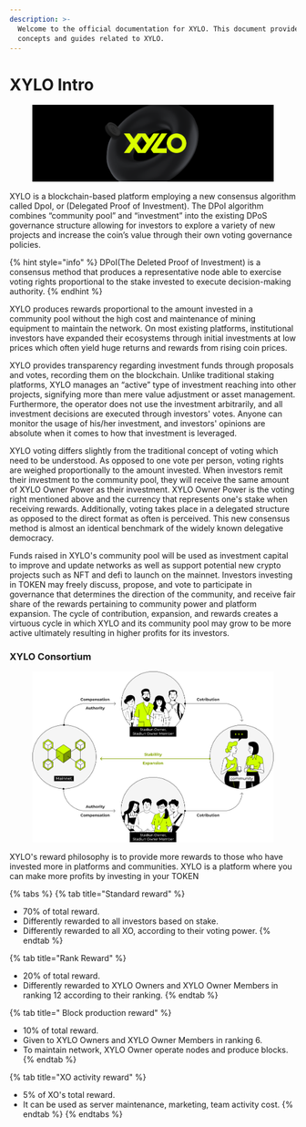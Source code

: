 ```yaml
---
description: >-
  Welcome to the official documentation for XYLO. This document provides
  concepts and guides related to XYLO.
---
```


# XYLO Intro

<figure><img src=".gitbook/assets/Frame 19 (1).png" alt=""><figcaption></figcaption></figure>

XYLO is a blockchain-based platform employing a new consensus algorithm called DpoI, or (Delegated Proof of Investment). The DPoI algorithm combines “community pool” and “investment” into the existing DPoS governance structure allowing for investors to explore a variety of new projects and increase the coin’s value through their own voting governance policies.

{% hint style="info" %}
DPoI(The Deleted Proof of Investment) is a consensus method that produces a representative node able to exercise voting rights proportional to the stake invested to execute decision-making authority.
{% endhint %}

XYLO produces rewards proportional to the amount invested in a community pool without the high cost and maintenance of mining equipment to maintain the network. On most existing platforms, institutional investors have expanded their ecosystems through initial investments at low prices which often yield huge returns and rewards from rising coin prices.

XYLO provides transparency regarding investment funds through proposals and votes, recording them on the blockchain. Unlike traditional staking platforms, XYLO manages an “active” type of investment reaching into other projects, signifying more than mere value adjustment or asset management. Furthermore, the operator does not use the investment arbitrarily, and all investment decisions are executed through investors' votes. Anyone can monitor the usage of his/her investment, and investors' opinions are absolute when it comes to how that investment is leveraged.

XYLO voting differs slightly from the traditional concept of voting which need to be understood. As opposed to one vote per person, voting rights are weighed proportionally to the amount invested. When investors remit their investment to the community pool, they will receive the same amount of XYLO Owner Power as their investment. XYLO Owner Power is the voting right mentioned above and the currency that represents one's stake when receiving rewards. Additionally, voting takes place in a delegated structure as opposed to the direct format as often is perceived. This new consensus method is almost an identical benchmark of the widely known delegative democracy.

Funds raised in XYLO's community pool will be used as investment capital to improve and update networks as well as support potential new crypto projects such as NFT and defi to launch on the mainnet. Investors investing in TOKEN may freely discuss, propose, and vote to participate in governance that determines the direction of the community, and receive fair share of the rewards pertaining to community power and platform expansion. The cycle of contribution, expansion, and rewards creates a virtuous cycle in which XYLO and its community pool may grow to be more active ultimately resulting in higher profits for its investors.

### XYLO Consortium

<figure><img src=".gitbook/assets/Group 181.png" alt=""><figcaption></figcaption></figure>

XYLO's reward philosophy is to provide more rewards to those who have invested more in platforms and communities. XYLO is a platform where you can make more profits by investing in your TOKEN

{% tabs %}
{% tab title="Standard reward" %}
* 70% of total reward.
* Differently rewarded to all investors based on stake.
* Differently rewarded to all XO, according to their voting power.
{% endtab %}

{% tab title="Rank Reward" %}
* 20% of total reward.
* Differently rewarded to XYLO Owners and XYLO Owner Members in ranking 12 according to their ranking.
{% endtab %}

{% tab title=" Block production reward" %}
* 10% of total reward.
* Given to XYLO Owners and XYLO Owner Members in ranking 6.
* To maintain network, XYLO Owner operate nodes and produce blocks.
{% endtab %}

{% tab title="XO activity reward" %}
* 5% of XO's total reward.
* It can be used as server maintenance, marketing, team activity cost.
{% endtab %}
{% endtabs %}

